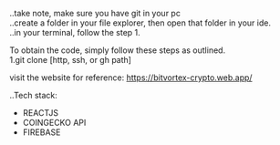 ..take note, make sure you have git in your pc <br>
..create a folder in your file explorer, then open that folder in your ide. <br>
..in your terminal, follow the step 1. <br>

To obtain the code, simply follow these steps as outlined. <br>
1.git clone [http, ssh, or gh path]

visit the website for reference:
https://bitvortex-crypto.web.app/

..Tech stack: <br>
<ul>
  <li>REACTJS</li>
  <li>COINGECKO API</li>
  <li>FIREBASE</li>
</ul>




